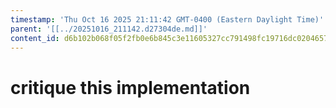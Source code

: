 ```yaml
---
timestamp: 'Thu Oct 16 2025 21:11:42 GMT-0400 (Eastern Daylight Time)'
parent: '[[../20251016_211142.d27304de.md]]'
content_id: d6b102b068f05f2fb0e6b845c3e11605327cc791498fc19716dc0204657ea670
---
```


# critique this implementation
